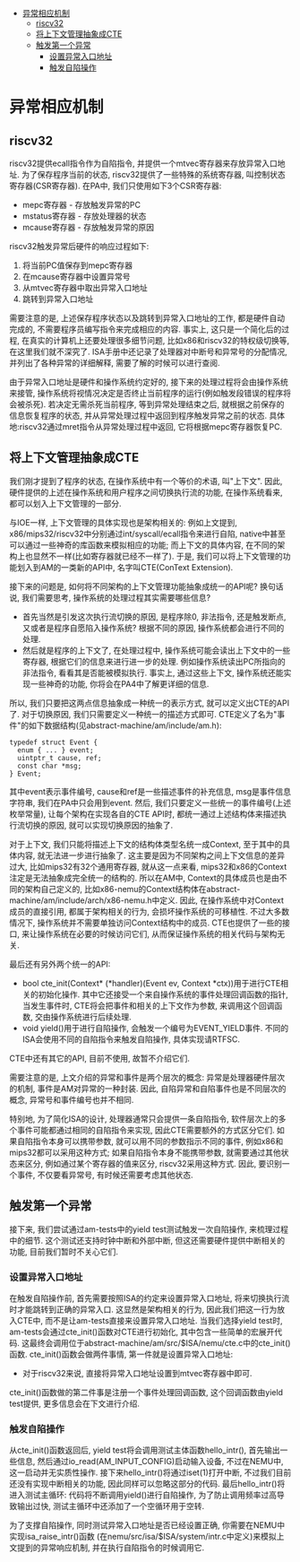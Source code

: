 - [异常相应机制](#异常相应机制)
  - [riscv32](#riscv32)
  - [将上下文管理抽象成CTE](#将上下文管理抽象成cte)
  - [触发第一个异常](#触发第一个异常)
    - [设置异常入口地址](#设置异常入口地址)
    - [触发自陷操作](#触发自陷操作)




# 异常相应机制
## riscv32
riscv32提供ecall指令作为自陷指令, 并提供一个mtvec寄存器来存放异常入口地址. 为了保存程序当前的状态, riscv32提供了一些特殊的系统寄存器, 叫控制状态寄存器(CSR寄存器). 在PA中, 我们只使用如下3个CSR寄存器:  
* mepc寄存器 - 存放触发异常的PC
* mstatus寄存器 - 存放处理器的状态
* mcause寄存器 - 存放触发异常的原因

riscv32触发异常后硬件的响应过程如下:

1. 将当前PC值保存到mepc寄存器
2. 在mcause寄存器中设置异常号
3. 从mtvec寄存器中取出异常入口地址
4. 跳转到异常入口地址

需要注意的是, 上述保存程序状态以及跳转到异常入口地址的工作, 都是硬件自动完成的, 不需要程序员编写指令来完成相应的内容. 事实上, 这只是一个简化后的过程, 在真实的计算机上还要处理很多细节问题, 比如x86和riscv32的特权级切换等, 在这里我们就不深究了. ISA手册中还记录了处理器对中断号和异常号的分配情况, 并列出了各种异常的详细解释, 需要了解的时候可以进行查阅.

由于异常入口地址是硬件和操作系统约定好的, 接下来的处理过程将会由操作系统来接管, 操作系统将视情况决定是否终止当前程序的运行(例如触发段错误的程序将会被杀死). 若决定无需杀死当前程序, 等到异常处理结束之后, 就根据之前保存的信息恢复程序的状态, 并从异常处理过程中返回到程序触发异常之前的状态. 具体地:riscv32通过mret指令从异常处理过程中返回, 它将根据mepc寄存器恢复PC.

## 将上下文管理抽象成CTE
我们刚才提到了程序的状态, 在操作系统中有一个等价的术语, 叫"上下文". 因此, 硬件提供的上述在操作系统和用户程序之间切换执行流的功能, 在操作系统看来, 都可以划入上下文管理的一部分.

与IOE一样, 上下文管理的具体实现也是架构相关的: 例如上文提到, x86/mips32/riscv32中分别通过int/syscall/ecall指令来进行自陷, native中甚至可以通过一些神奇的库函数来模拟相应的功能; 而上下文的具体内容, 在不同的架构上也显然不一样(比如寄存器就已经不一样了). 于是, 我们可以将上下文管理的功能划入到AM的一类新的API中, 名字叫CTE(ConText Extension).

接下来的问题是, 如何将不同架构的上下文管理功能抽象成统一的API呢? 换句话说, 我们需要思考, 操作系统的处理过程其实需要哪些信息?

* 首先当然是引发这次执行流切换的原因, 是程序除0, 非法指令, 还是触发断点, 又或者是程序自愿陷入操作系统? 根据不同的原因, 操作系统都会进行不同的处理.
* 然后就是程序的上下文了, 在处理过程中, 操作系统可能会读出上下文中的一些寄存器, 根据它们的信息来进行进一步的处理. 例如操作系统读出PC所指向的非法指令, 看看其是否能被模拟执行. 事实上, 通过这些上下文, 操作系统还能实现一些神奇的功能, 你将会在PA4中了解更详细的信息.

所以, 我们只要把这两点信息抽象成一种统一的表示方式, 就可以定义出CTE的API了. 对于切换原因, 我们只需要定义一种统一的描述方式即可. CTE定义了名为"事件"的如下数据结构(见abstract-machine/am/include/am.h):
```
typedef struct Event {
  enum { ... } event;
  uintptr_t cause, ref;
  const char *msg;
} Event;
```  
其中event表示事件编号, cause和ref是一些描述事件的补充信息, msg是事件信息字符串, 我们在PA中只会用到event. 然后, 我们只要定义一些统一的事件编号(上述枚举常量), 让每个架构在实现各自的CTE API时, 都统一通过上述结构体来描述执行流切换的原因, 就可以实现切换原因的抽象了.

对于上下文, 我们只能将描述上下文的结构体类型名统一成Context, 至于其中的具体内容, 就无法进一步进行抽象了. 这主要是因为不同架构之间上下文信息的差异过大, 比如mips32有32个通用寄存器, 就从这一点来看, mips32和x86的Context注定是无法抽象成完全统一的结构的. 所以在AM中, Context的具体成员也是由不同的架构自己定义的, 比如x86-nemu的Context结构体在abstract-machine/am/include/arch/x86-nemu.h中定义. 因此, 在操作系统中对Context成员的直接引用, 都属于架构相关的行为, 会损坏操作系统的可移植性. 不过大多数情况下, 操作系统并不需要单独访问Context结构中的成员. CTE也提供了一些的接口, 来让操作系统在必要的时候访问它们, 从而保证操作系统的相关代码与架构无关.

最后还有另外两个统一的API:

* bool cte_init(Context* (*handler)(Event ev, Context *ctx))用于进行CTE相关的初始化操作. 其中它还接受一个来自操作系统的事件处理回调函数的指针, 当发生事件时, CTE将会把事件和相关的上下文作为参数, 来调用这个回调函数, 交由操作系统进行后续处理.
* void yield()用于进行自陷操作, 会触发一个编号为EVENT_YIELD事件. 不同的ISA会使用不同的自陷指令来触发自陷操作, 具体实现请RTFSC.

CTE中还有其它的API, 目前不使用, 故暂不介绍它们.

需要注意的是, 上文介绍的异常和事件是两个层次的概念: 异常是处理器硬件层次的机制, 事件是AM对异常的一种封装. 因此, 自陷异常和自陷事件也是不同层次的概念, 异常号和事件编号也并不相同.

特别地, 为了简化ISA的设计, 处理器通常只会提供一条自陷指令, 软件层次上的多个事件可能都通过相同的自陷指令来实现, 因此CTE需要额外的方式区分它们. 如果自陷指令本身可以携带参数, 就可以用不同的参数指示不同的事件, 例如x86和mips32都可以采用这种方式; 如果自陷指令本身不能携带参数, 就需要通过其他状态来区分, 例如通过某个寄存器的值来区分, riscv32采用这种方式. 因此, 要识别一个事件, 不仅要看异常号, 有时候还需要考虑其他状态.



## 触发第一个异常
接下来, 我们尝试通过am-tests中的yield test测试触发一次自陷操作, 来梳理过程中的细节. 这个测试还支持时钟中断和外部中断, 但这还需要硬件提供中断相关的功能, 目前我们暂时不关心它们.

### 设置异常入口地址
在触发自陷操作前, 首先需要按照ISA的约定来设置异常入口地址, 将来切换执行流时才能跳转到正确的异常入口. 这显然是架构相关的行为, 因此我们把这一行为放入CTE中, 而不是让am-tests直接来设置异常入口地址. 当我们选择yield test时, am-tests会通过cte_init()函数对CTE进行初始化, 其中包含一些简单的宏展开代码. 这最终会调用位于abstract-machine/am/src/$ISA/nemu/cte.c中的cte_init()函数. cte_init()函数会做两件事情, 第一件就是设置异常入口地址:  

* 对于riscv32来说, 直接将异常入口地址设置到mtvec寄存器中即可.
  
cte_init()函数做的第二件事是注册一个事件处理回调函数, 这个回调函数由yield test提供, 更多信息会在下文进行介绍.

### 触发自陷操作
从cte_init()函数返回后, yield test将会调用测试主体函数hello_intr(), 首先输出一些信息, 然后通过io_read(AM_INPUT_CONFIG)启动输入设备, 不过在NEMU中, 这一启动并无实质性操作. 接下来hello_intr()将通过iset(1)打开中断, 不过我们目前还没有实现中断相关的功能, 因此同样可以忽略这部分的代码. 最后hello_intr()将进入测试主循环: 代码将不断调用yield()进行自陷操作, 为了防止调用频率过高导致输出过快, 测试主循环中还添加了一个空循环用于空转.  

为了支撑自陷操作, 同时测试异常入口地址是否已经设置正确, 你需要在NEMU中实现isa_raise_intr()函数 (在nemu/src/isa/$ISA/system/intr.c中定义)来模拟上文提到的异常响应机制, 并在执行自陷指令的时候调用它.  

